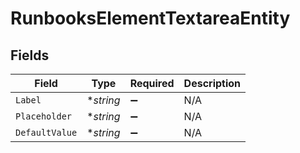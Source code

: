 # RunbooksElementTextareaEntity


## Fields

| Field              | Type               | Required           | Description        |
| ------------------ | ------------------ | ------------------ | ------------------ |
| `Label`            | **string*          | :heavy_minus_sign: | N/A                |
| `Placeholder`      | **string*          | :heavy_minus_sign: | N/A                |
| `DefaultValue`     | **string*          | :heavy_minus_sign: | N/A                |